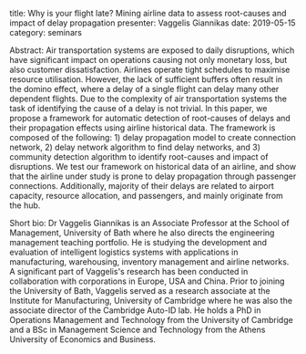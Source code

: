 title: Why is your flight late? Mining airline data to assess root-causes and impact of delay propagation
presenter: Vaggelis Giannikas
date: 2019-05-15
category: seminars

Abstract: Air transportation systems are exposed to daily disruptions, which have significant impact on operations causing not only monetary loss, but also customer dissatisfaction. Airlines operate tight schedules to maximise resource utilisation. However, the lack of sufficient buffers often result in the domino effect, where a delay of a single flight can delay many other dependent flights. Due to the complexity of air transportation systems the task of identifying the cause of a delay is not trivial. In this paper, we propose a framework for automatic detection of root-causes of delays and their propagation effects using airline historical data. The framework is composed of the following: 1) delay propagation model to create connection network, 2) delay network algorithm to find delay networks, and 3) community detection algorithm to identify root-causes and impact of disruptions. We test our framework on historical data of an airline, and show that the airline under study is prone to delay propagation through passenger connections. Additionally, majority of their delays are related to airport capacity, resource allocation, and passengers, and mainly originate from the hub.

Short bio: Dr Vaggelis Giannikas is an Associate Professor at the School of Management, University of Bath where he also directs the engineering management teaching portfolio. He is studying the development and evaluation of intelligent logistics systems with applications in manufacturing, warehousing, inventory management and airline networks. A significant part of Vaggelis's research has been conducted in collaboration with corporations in Europe, USA and China. Prior to joining the University of Bath, Vaggelis served as a research associate at the Institute for Manufacturing, University of Cambridge where he was also the associate director of the Cambridge Auto-ID lab. He holds a PhD in Operations Management and Technology from the University of Cambridge and a BSc in Management Science and Technology from the Athens University of Economics and Business.
